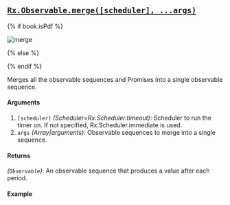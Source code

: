 ## [`Rx.Observable.merge([scheduler], ...args)`](https://github.com/Reactive-Extensions/RxJS/blob/master/src/core/linq/observable/merge.js)

{% if book.isPdf %}

![merge](http://reactivex.io/documentation/operators/images/merge.png)

{% else %}



{% endif %}

Merges all the observable sequences and Promises into a single observable sequence.  

#### Arguments
1. `[scheduler]` *(Scheduler=Rx.Scheduler.timeout)*: Scheduler to run the timer on. If not specified, Rx.Scheduler.immediate is used.
1. `args` *(Array|arguments)*: Observable sequences to merge into a single sequence.

#### Returns
*(`Observable`)*: An observable sequence that produces a value after each period.

#### Example

[](http://jsbin.com/yicit/1/embed?js,console)

